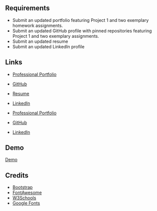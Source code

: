 ## Requirements

* Submit an updated portfolio featuring Project 1 and two exemplary homework assignments.
* Submit an updated GitHub profile with pinned repositories featuring Project 1 and two exemplary assignments.
* Submit an updated resume
* Submit an updated LinkedIn profile

## Links


* [Professional Portfolio](https://ilyublinsky.github.io/professional-portfolio/)
* [GitHub](https://github.com/ilyublinsky)
* [Resume](https://ilyublinsky.github.io/Resume/)
* [LinkedIn](https://www.linkedin.com/in/ingrid-lyublinsky/)

* [Professional Portfolio](https://ilyublinsky.github.io/professional-portfolio/)
* [GitHub](https://github.com/ilyublinsky)
* [LinkedIn](https://www.linkedin.com/in/ingrid-lyublinsky/)



## Demo

[Demo](#demo-shot.jpg)


## Credits

* [Bootstrap](https://getbootstrap.com/)
* [FontAwesome](https://fontawesome.com/icons?d=gallery)
* [W3Schools](https://www.w3schools.com/)
* [Google Fonts](https://fonts.googleapis.com/)

